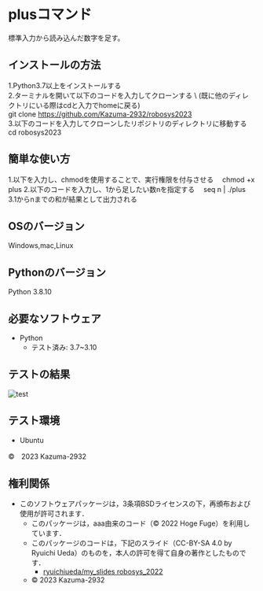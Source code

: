 # plusコマンド
標準入力から読み込んだ数字を足す。

## インストールの方法
1.Python3.7以上をインストールする\
2.ターミナルを開いて以下のコードを入力してクローンする \\ (既に他のディレクトリにいる際はcdと入力でhomeに戻る)\
 git clone https://github.com/Kazuma-2932/robosys2023 \
3.以下のコードを入力してクローンしたリポジトリのディレクトリに移動する\
 cd robosys2023

## 簡単な使い方
1.以下を入力し、chmodを使用することで、実行権限を付与させる
　chmod +x plus
2.以下のコードを入力し、1から足したい数nを指定する
　seq n | ./plus
3.1からnまでの和が結果として出力される

## OSのバージョン
Windows,mac,Linux

## Pythonのバージョン
Python 3.8.10

## 必要なソフトウェア
* Python
  * テスト済み: 3.7~3.10

## テストの結果
![test](https://github.com/Kazuma-2932/robosys2023/actions/workflows/test.yml/badge.svg)

## テスト環境
* Ubuntu

©　2023 Kazuma-2932

## 権利関係
* このソフトウェアパッケージは，3条項BSDライセンスの下，再頒布および使用が許可されます．
  * このパッケージは，aaa由来のコード（© 2022 Hoge Fuge）を利用しています．
  * このパッケージのコードは，下記のスライド（CC-BY-SA 4.0 by Ryuichi Ueda）のものを，本人の許可を得て自身の著作としたものです．
      * [ryuichiueda/my_slides robosys_2022](https://github.com/ryuichiueda/my_slides/tree/master/robosys_2022)
  * © 2023 Kazuma-2932
